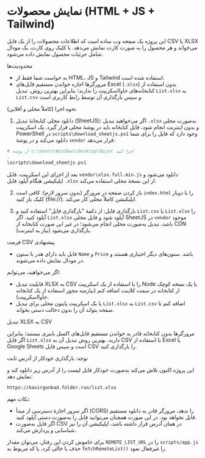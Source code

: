 # نمایش محصولات (HTML + JS + Tailwind)

این پروژه یک صفحه وب ساده است که اطلاعات محصولات را از یک فایل CSV یا XLSX می‌خواند و هر محصول را به صورت کارت نمایش می‌دهد. با کلیک روی کارت، یک مودال شامل جزئیات محصول نمایش داده می‌شود.

محدودیت‌ها
- به خواست شما فقط از HTML، JS و Tailwind استفاده شده است.
- مرورگرها اجازه خواندن مستقیم فایل‌های Excel (`.xlsx`) بدون استفاده از کتابخانه‌های جاوااسکریپت را ندارند؛ بنابراین بهترین روش، تبدیل `List.xlsx` به `List.csv` و سپس بارگذاری آن توسط رابط کاربری است.

نحوه اجرا (کاملاً محلی و آفلاین)

1. دانلود محلی کتابخانهٔ تبدیل (SheetJS): اگر می‌خواهید تبدیل `.xlsx` به‌صورت محلی و بدون اینترنت انجام شود، فایل کتابخانه باید در پوشهٔ محلی قرار گیرد. یک اسکریپت PowerShell در `scripts\download_sheetjs.ps1` وجود دارد که فایل را برای شما دانلود می‌کند و در پوشهٔ `vendor` قرار می‌دهد:

```powershell
# از پوشه c:\Users\Windows\Desktop\Bajet اجرا کنید
.
\scripts\download_sheetjs.ps1
```

بعد از اجرای این اسکریپت، فایل `vendor\xlsx.full.min.js` دانلود می‌شود و اپلیکیشن هنگام آپلود فایل `.xlsx` از این نسخهٔ محلی استفاده می‌کند.

2. باز کردن صفحه در مرورگر (بدون سرور لازم): کافی است `index.html` را با دوبار کلیک باز کنید (file://). اپلیکیشن کاملاً محلی کار می‌کند.

3. بارگذاری فایل: از دکمهٔ "بارگذاری فایل" استفاده کنید و `List.csv` یا `List.xlsx` را آپلود کنید. اگر `List.xlsx` آپلود شود و فایل محلی SheetJS در `vendor` موجود باشد، تبدیل به‌صورت محلی انجام می‌شود؛ در غیر این صورت کتابخانه از CDN بارگذاری می‌شود (نیاز به اینترنت).

فرمت CSV پیشنهادی
- فایل باید دارای هدر با ستون `Name` و `Price` باشد. ستون‌های دیگر اختیاری هستند و در مودال نمایش داده می‌شوند.

اگر می‌خواهید، می‌توانم:
- قابلیت تبدیل XLSX به CSV را با استفاده از یک اسکریپت Node یا یک نسخه کوچک از کتابخانه در سمت کلاینت اضافه کنم (نیازمند مجوز استفاده از یک کتابخانه جاوااسکریپت).
- یا یک اسکریپت پایتون محلی برای تبدیل `List.xlsx` به `List.csv` اضافه کنم تا صفحه بتواند آن را بدون دخالت دستی بخواند.

تبدیل XLSX به CSV

مرورگرها بدون کتابخانه قادر به خواندن مستقیم فایل‌های اکسل باینری نیستند؛ بنابراین اگر فایل `List.xlsx` دارید، بهترین روش تبدیل آن به CSV با استفاده از Excel یا Google Sheets است و سپس فایل CSV را بارگذاری کنید.

توجه: بارگذاری خودکار از آدرس ثابت

این پروژه اکنون تلاش می‌کند به‌صورت خودکار فایل لیست را از آدرس زیر دانلود کند و نمایش دهد:

```
https://kavirgonbad.folder.run/list.xlsx
```

نکات مهم:
- اگر سرور اجازهٔ دسترسی از مبدأ (CORS) را ندهد، مرورگر قادر به دانلود مستقیم فایل نخواهد بود. در این صورت همچنان می‌توانید فایل را به‌صورت دستی آپلود کنید.
- اگر فایل به‌صورت CSV در همان آدرس قرار داشته باشد، اپلیکیشن آن را نیز شناسایی و پردازش می‌کند.

برای خاموش کردن این رفتار، می‌توان مقدار `REMOTE_LIST_URL` را در `scripts/app.js` حذف یا خالی کرد، یا کد مربوط به `fetchRemoteList()` را غیرفعال نمود.
